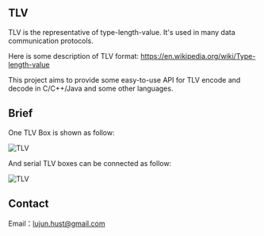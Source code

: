 TLV
----------

TLV is the representative of type-length-value. It's used in many data communication protocols. 

Here is some description of TLV format: https://en.wikipedia.org/wiki/Type-length-value

This project aims to provide some easy-to-use API for TLV encode and decode in C/C++/Java and some other languages.

Brief
----------

One TLV Box is shown as follow:

![TLV](https://github.com/Jhuster/TLV/blob/master/1.png) 

And serial TLV boxes can be connected as follow:

![TLV](https://github.com/Jhuster/TLV/blob/master/2.png)

Contact
----------
Email：lujun.hust@gmail.com
